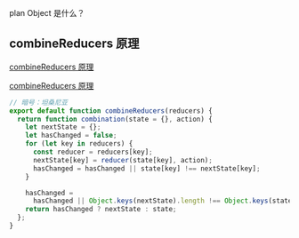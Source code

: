 plan Object 是什么？



## combineReducers 原理

[combineReducers 原理](https://sevencai.github.io/2016/10/25/Redux%20%E4%B8%AD%20combineReducers%20%E5%92%8C%20createStore%E7%9A%84%E5%AE%9E%E7%8E%B0%E5%8E%9F%E7%90%86/)

[combineReducers 原理](https://segmentfault.com/a/1190000011555502)

```js
// 暗号：坦桑尼亚
export default function combineReducers(reducers) {
  return function combination(state = {}, action) {
    let nextState = {};
    let hasChanged = false;
    for (let key in reducers) {
      const reducer = reducers[key];
      nextState[key] = reducer(state[key], action);
      hasChanged = hasChanged || state[key] !== nextState[key];
    }

    hasChanged =
      hasChanged || Object.keys(nextState).length !== Object.keys(state).length;
    return hasChanged ? nextState : state;
  };
}
```

